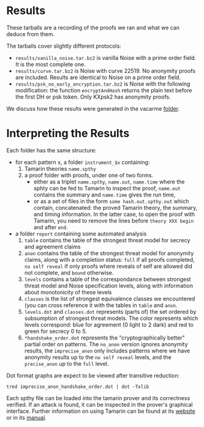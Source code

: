 # Results

These tarballs are a recording of the proofs we ran and what we can deduce from them.

The tarballs cover slightly different protocols:
* `results/vanilla_noise.tar.bz2` is vanilla Noise with a prime order field. It is the most complete one.
* `results/curve.tar.bz2` is Noise with curve 22519. No anonymity proofs are included. Results are identical
to Noise on a prime order field.
* `results/psk_no_early_encryption.tar.bz2` is Noise with the following
  modification: the function `encryptAndHash` returns the plain text before the
  first DH or psk token. Only KXpsk2 has anonymity proofs.

We discuss how these results were generated in the vacarme [folder](https://github.com/symphorien/spectral-noise-analysis-usenix-artifact/tree/master/vacarme). 

# Interpreting the Results

Each folder has the same structure:
* for each pattern x, a folder `instrument_$x` containing:
  1. Tamarin theories `name.spthy`
  2. a proof folder with proofs, under one of two forms.
     * either as a triplet `name.spthy`,
     `name.out`, `name.time` where the sphty can be fed to Tamarin to inspect the
     proof, `name.out` contains the summary and `name.time` gives the run time,
     * or as a set of files in the form `some hash.out.spthy.out` which contain,
     concatenated: the proved Tamarin theory, the summary, and timing
     information. In the latter case, to open the proof with Tamarin, you need to
     remove the lines before `theory XXX begin` and after `end`.
* a folder `report` containing some automated analysis
  1. `table` contains the table of the strongest threat model for secrecy and
     agreement claims
  2. `anon` contains the table of the strongest threat model for anonymity
     claims, along with a completion status: `full` if all proofs completed, `no
     self reveal` if only proofs where reveals of self are allowed did not
     complete, and `bound` otherwise.
  3. `levels` contains a table of the correspondance between strongest threat
     model and Noise specification levels, along with information about
     monotonicity of these levels
  4. `classes` is the list of strongest equivalence classes we encountered (you can
  cross reference it with the tables in `table` and `anon`.
  5. `levels.dot` and `classes.dot` represents (parts of) the set ordered by
     subsumption of strongest threat models. The color represents which levels
     correspond: blue for agreement (0 light to 2 dark) and red to green for
     secrecy 0 to 5.
  6. `*handshake_order.dot` represents the "cryptographically better" partial order
  on patterns. The `no_anon` version ignores anonymity results, the `imprecise_anon`
  only includes patterns where we have anonymity results up to the `no self reveal` levels,
  and the `precise_anon` up to the `full` level.

Dot format graphs are expect to be viewed after transitive reduction:
```
tred imprecise_anon_handshake_order.dot | dot -Txlib
```

Each spthy file can be loaded into the tamarin prover and its correctness verified. If an attack is found, it can be inspected in the prover's graphical interface. Further information on using Tamarin can be found at its [website](https://tamarin-prover.github.io/) or in its [manual](https://tamarin-prover.github.io/manual/tex/tamarin-manual.pdf).

